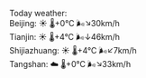 Today weather:  
Beijing: ☀️   🌡️+0°C 🌬️↘30km/h  
Tianjin: ☀️   🌡️+4°C 🌬️↓46km/h  
Shijiazhuang: ☀️   🌡️+4°C 🌬️↙7km/h  
Tangshan: ☁️   🌡️+0°C 🌬️↘33km/h  
